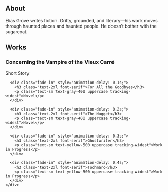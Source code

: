 <!-- About Section -->
<section id="about" class="bg-white text-black py-20 px-6 md:px-20">
  <div class="max-w-3xl mx-auto">
    <h2 class="text-3xl md:text-4xl font-serif mb-6 fade-in">About</h2>
    <p class="text-lg leading-relaxed fade-in" style="animation-delay: 0.3s;">
      Elias Grove writes fiction. Gritty, grounded, and literary—his work moves through haunted places and haunted people. He doesn’t bother with the sugarcoat.
    </p>
  </div>
</section>
<!-- Works Section -->
<section id="works" class="bg-black text-white py-20 px-6 md:px-20">
  <div class="max-w-4xl mx-auto">
    <h2 class="text-3xl md:text-4xl font-serif mb-10 fade-in">Works</h2>
    <div class="space-y-8">
      <!-- Book Item -->
      <div class="fade-in">
        <h3 class="text-2xl font-serif">Concerning the Vampire of the Vieux Carré</h3>
        <p class="text-sm text-gray-400 uppercase tracking-widest">Short Story</p>
      </div>

      <div class="fade-in" style="animation-delay: 0.1s;">
        <h3 class="text-2xl font-serif">For All the Goodbyes</h3>
        <p class="text-sm text-gray-400 uppercase tracking-widest">Novel</p>
      </div>

      <div class="fade-in" style="animation-delay: 0.2s;">
        <h3 class="text-2xl font-serif">The Nugget</h3>
        <p class="text-sm text-gray-400 uppercase tracking-widest">Novel</p>
      </div>

      <div class="fade-in" style="animation-delay: 0.3s;">
        <h3 class="text-2xl font-serif">Ghostwriter</h3>
        <p class="text-sm text-yellow-500 uppercase tracking-widest">Work in Progress</p>
      </div>

      <div class="fade-in" style="animation-delay: 0.4s;">
        <h3 class="text-2xl font-serif">Tochmarc</h3>
        <p class="text-sm text-yellow-500 uppercase tracking-widest">Work in Progress</p>
      </div>
    </div>
  </div>
</section>
